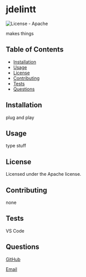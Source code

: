 # jdelintt  
![License - Apache](https://img.shields.io/badge/license-Apache-success)

makes things

## Table of Contents

* [Installation](#installation)
* [Usage](#usage)
* [License](#license)
* [Contributing](#contributing)
* [Tests](#tests)
* [Questions](#questions)

## Installation

plug and play
## Usage

type stuff
## License

Licensed under the Apache license.
## Contributing

none

## Tests

VS Code

## Questions

[GitHub](https://github.com/jdelintt)

[Email](mailto:jesus.delintt@gmail.com)
